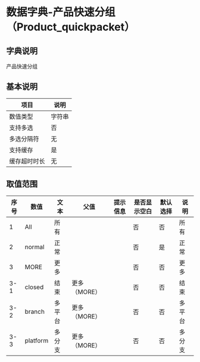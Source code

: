# 数据字典-产品快速分组（Product_quickpacket）
## 字典说明
产品快速分组

## 基本说明
| 项目 | 说明 |
| -- | -- |
| 数值类型 | 字符串 |
| 支持多选 | 否 |
| 多选分隔符 | 无 |
| 支持缓存 | 是 |
| 缓存超时时长 | 无 |

## 取值范围
| 序号 | 数值 | 文本 | 父值 | 提示信息 | 是否显示空白 | 默认选择 | 说明 |
| -- | -- | -- | -- | -- | -- | -- | -- |
| 1 | All | 所有 |  |  | 否 | 否 | 所有 |
| 2 | normal | 正常 |  |  | 否 | 是 | 正常 |
| 3 | MORE | 更多 |  |  | 否 | 否 | 更多 |
| 3-1 | closed | 结束 | 更多（MORE） |  | 否 | 否 | 结束 |
| 3-2 | branch | 多平台 | 更多（MORE） |  | 否 | 否 | 多平台 |
| 3-3 | platform | 多分支 | 更多（MORE） |  | 否 | 否 | 多分支 |


